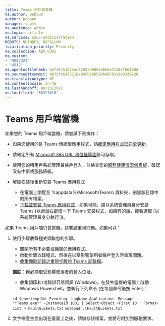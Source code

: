```yaml
---
title: Teams 用戶端當機
ms.author: pebaum
author: pebaum
manager: scotv
ms.audience: Admin
ms.topic: article
ms.service: o365-administration
ROBOTS: NOINDEX, NOFOLLOW
localization_priority: Priority
ms.collection: Adm_O365
ms.custom:
- "9002323"
- "4512"
ms.openlocfilehash: bef16351b55ac4765539d66ab86a71183f66f0dd
ms.sourcegitcommit: ab75f66355116e995b3cb5505465b31989339e28
ms.translationtype: HT
ms.contentlocale: zh-TW
ms.lasthandoff: 08/13/2021
ms.locfileid: "58321616"
---
```

# <a name="teams-client-crashing"></a>Teams 用戶端當機

如果您的 Teams 用戶端當機，請嘗試下列操作：

- 如果您使用的是 Teams 傳統型應用程式，請[確定應用程式已完全更新](https://support.office.com/article/Update-Microsoft-Teams-535a8e4b-45f0-4f6c-8b3d-91bca7a51db1)。

- 請確定所有 [Microsoft 365 URL 和位址範圍](https://docs.microsoft.com/microsoftteams/connectivity-issues)皆可存取。

- 使用您的租用戶系統管理員帳戶登入，並檢查您的[服務健康情況儀表板](https://docs.microsoft.com/office365/enterprise/view-service-health)，確認沒有中斷或服務降級。

- 解除安裝後重新安裝 Teams 應用程式
    - 在電腦上瀏覽至 %appdata%\Microsoft\Teams\ 資料夾，刪除該目錄中的所有檔案。
    - [下載並安裝 Teams 應用程式](https://www.microsoft.com/microsoft-teams/download-app)，如果可能，請以系統管理員身分安裝 Teams (以滑鼠右鍵按一下 Teams 安裝程式，如果有的話，接著選取 [以系統管理員身分執行 **]**)。

如果 Teams 用戶端仍會當機，請嘗試重現問題。如果可以：

1. 使用步驟收錄程式擷取您的步驟。
    - 關閉所有不必要或機密的應用程式。
    - 啟動步驟收錄程式，然後在以受影響使用者帳戶登入時重現問題。
    - [收集擷取記錄之重現步驟的 Teams 記錄檔](https://docs.microsoft.com/microsoftteams/log-files)。 
    
    **備註**：務必擷取受影響使用者的登入位址。
    - 收集傾印和/或錯誤容器資訊 (Windows)。在發生當機的電腦上啟動 Windows Powershell，並執行下列命令 (在每個命令後按 Enter)：

    `cd $env:temp` `Get-EventLog -LogName Application -Message "*Teams.exe*" -InstanceId 1001 | Select-Object -First 10 | Format-List > FaultBuckets.txt` `notepad .\FaultBuckets.txt`
    
2. 文字檔產生並出現在畫面上之後，請儲存該檔案，並將它附加到服務要求。 
